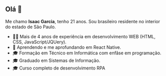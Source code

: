 ## Olá 👋

Me chamo **Isaac Garcia**, tenho 21 anos. Sou brasileiro residente no interior do estado de São Paulo. 

- 👨‍💻 Mais de 4 anos de experiência em desenvolvimento WEB (HTML, CSS, JavaScript/JQUery).
- 📱 Aprendendo e me aprofundando em React Native.
- 🎓 Formação em Técnico em Informática com enfâse em programação.
- 🎓 Graduado em Sistemas de Informação.
- 🎓 Curso completo de desenvolvimento RPA

